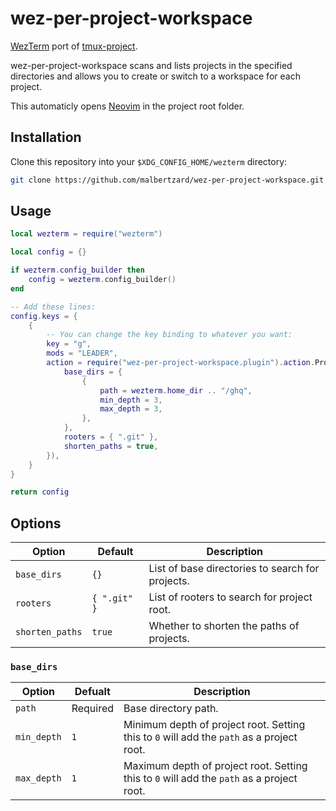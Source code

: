# wez-per-project-workspace

[WezTerm](https://wezfurlong.org/wezterm) port of [tmux-project](https://github.com/sei40kr/tmux-project).

wez-per-project-workspace scans and lists projects in the specified directories
and allows you to create or switch to a workspace for each project.

This automaticly opens [Neovim](https://neovim.io) in the project root folder.

## Installation

Clone this repository into your `$XDG_CONFIG_HOME/wezterm` directory:

```sh
git clone https://github.com/malbertzard/wez-per-project-workspace.git $XDG_CONFIG_HOME/wezterm
```

## Usage

```lua
local wezterm = require("wezterm")

local config = {}

if wezterm.config_builder then
    config = wezterm.config_builder()
end

-- Add these lines:
config.keys = {
    {
        -- You can change the key binding to whatever you want:
        key = "g",
        mods = "LEADER",
        action = require("wez-per-project-workspace.plugin").action.ProjectWorkspaceSelect({
            base_dirs = {
                {
                    path = wezterm.home_dir .. "/ghq",
                    min_depth = 3,
                    max_depth = 3,
                },
            },
            rooters = { ".git" },
            shorten_paths = true,
        }),
    }
}

return config
```

## Options

| Option          | Default      | Description                                      |
| --------------- | ------------ | ------------------------------------------------ |
| `base_dirs`     | `{}`         | List of base directories to search for projects. |
| `rooters`       | `{ ".git" }` | List of rooters to search for project root.      |
| `shorten_paths` | `true`       | Whether to shorten the paths of projects.        |

### `base_dirs`

| Option      | Defualt  | Description                                                                               |
| ----------- | -------- | ----------------------------------------------------------------------------------------- |
| `path`      | Required | Base directory path.                                                                      |
| `min_depth` | `1`      | Minimum depth of project root. Setting this to `0` will add the `path` as a project root. |
| `max_depth` | `1`      | Maximum depth of project root. Setting this to `0` will add the `path` as a project root. |

